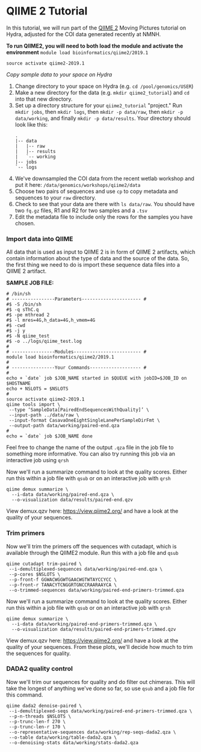 # QIIME 2 Tutorial

In this tutorial, we will run part of the [QIIME 2](https://docs.qiime2.org/2017.9/tutorials/moving-pictures/) Moving Pictures tutorial on Hydra, adjusted for the COI data generated recently at NMNH. 

**To run QIIME2, you will need to both load the module and activate the environment**
```module load bioinformatics/qiime2/2019.1```

```source activate qiime2-2019.1```

*Copy sample data to your space on Hydra*
1. Change directory to your space on Hydra (e.g. ```cd /pool/genomics/USER```)
2. Make a new directory for the data (e.g. ```mkdir qiime2_tutorial```) and ```cd``` into that new directory.
3. Set up a directory structure for your `qiime2_tutorial` "project." Run `mkdir jobs`, then `mkdir logs`, then `mkdir -p data/raw`, then `mkdir -p data/working`, and finally `mkdir -p data/results`.
    Your directory should look like this:
    ```
    .
    |-- data
    |   |-- raw
    |   |-- results
    |   `-- working
    |-- jobs
    `-- logs
    ```
5. We've downsampled the COI data from the recent wetlab workshop and put it here: ```/data/genomics/workshops/qiime2/data``` 
6. Choose two pairs of sequences and use ```cp``` to copy metadata and sequences to your ```raw``` directory. 
7. Check to see that your data are there with ```ls data/raw```. You should have two ```fq.gz``` files, R1 and R2 for two samples and a ```.tsv```
8. Edit the metadata file to include only the rows for the samples you have chosen.

### Import data into QIIME

All data that is used as input to QIIME 2 is in form of QIIME 2 artifacts, which contain information about the type of data and the source of the data. So, the first thing we need to do is import these sequence data files into a QIIME 2 artifact.

**SAMPLE JOB FILE:**
```
# /bin/sh
# ----------------Parameters---------------------- #
#$ -S /bin/sh
#$ -q sThC.q
#$ -pe mthread 2
#$ -l mres=4G,h_data=4G,h_vmem=4G
#$ -cwd
#$ -j y
#$ -N qiime_test
#$ -o ../logs/qiime_test.log
#
# ----------------Modules------------------------- #
module load bioinformatics/qiime2/2019.1
#
# ----------------Your Commands------------------- #
#
echo + `date` job $JOB_NAME started in $QUEUE with jobID=$JOB_ID on $HOSTNAME
echo + NSLOTS = $NSLOTS
#
source activate qiime2-2019.1
qiime tools import \
 --type ‘SampleData[PairedEndSequencesWithQuality]’ \
 --input-path ../data/raw \
 --input-format CasavaOneEightSingleLanePerSampleDirFmt \
 --output-path data/working/paired-end.qza
#
echo = `date` job $JOB_NAME done
```
Feel free to change the name of the output ```.qza``` file in the job file to something more informative. You can also try running this job via an interactive job using ```qrsh```

Now we'll run a summarize command to look at the quality scores. Either run this within a job file with ```qsub``` or on an interactive job with ```qrsh```
```
qiime demux summarize \
  --i-data data/working/paired-end.qza \
  --o-visualization data/results/paired-end.qzv
  ```
View demux.qzv here: https://view.qiime2.org/ and have a look at the quality of your sequences.

### Trim primers
Now we'll trim the primers off the sequences with cutadapt, which is available through the QIIME2 module. Run this with a job file and ```qsub``` 
```
qiime cutadapt trim-paired \
 --i-demultiplexed-sequences data/working/paired-end.qza \
 --p-cores $NSLOTS \
 --p-front-f GGWACWGGWTGAACWGTWTAYCCYCC \
 --p-front-r TANACYTCNGGRTGNCCRAARAAYCA \
 --o-trimmed-sequences data/working/paired-end-primers-trimmed.qza
```
Now we'll run a summarize command to look at the quality scores. Either run this within a job file with ```qsub``` or on an interactive job with ```qrsh```
```
qiime demux summarize \
  --i-data data/working/paired-end-primers-trimmed.qza \
  --o-visualization data/results/paired-end-primers-trimmed.qzv
  ```
View demux.qzv here: https://view.qiime2.org/ and have a look at the quality of your sequences. From these plots, we'll decide how much to trim the sequences for quality.

### DADA2 quality control
Now we'll trim our sequences for quality and do filter out chimeras. This will take the longest of anything we've done so far, so use ```qsub``` and a job file for this command.
```
qiime dada2 denoise-paired \
 --i-demultiplexed-seqs data/working/paired-end-primers-trimmed.qza \
 --p-n-threads $NSLOTS \
 --p-trunc-len-f 270 \
 --p-trunc-len-r 170 \
 --o-representative-sequences data/working/rep-seqs-dada2.qza \
 --o-table data/working/table-dada2.qza \
 --o-denoising-stats data/working/stats-dada2.qza
```
